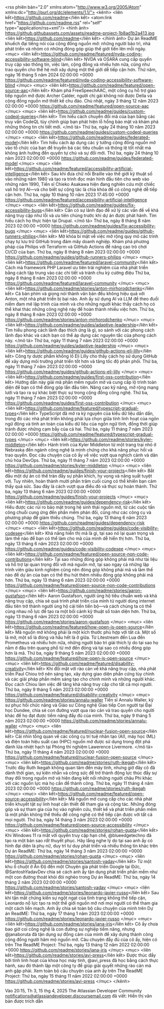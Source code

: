 
<?xml phiên bản="1.0" mã hóa="UTF-8"?>
<rss phiên bản="2.0" xmlns:atom="http://www.w3.org/2005/Atom" xmlns:dc="http://purl.org/dc/elements/1.1/">
  <kênh>
    <title>Dự án ReadME</title>
    <liên kết>https://github.com/readme</liên kết>
    <atom:link href="https://github.com/readme.rss" rel="self" type="application/rss+xml"/>
    <hình ảnh>
      <title>Dự án ReadME</title>
      <url>https://github.githubassets.com/assets/readme-project-1b8ad1b2a413.jpg</url>
      <liên kết>https://github.com/readme</liên kết>
    </hình ảnh>
    <description>Dự án ReadME khuếch đại tiếng nói của cộng đồng nguồn mở: những người bảo trì, nhà phát triển và nhóm có những đóng góp giúp thế giới tiến lên mỗi ngày.</description>
    <mục>
      <title>Khả năng tiếp cận mã hóa: Phần mềm do người mù tạo ra, dành cho người mù</title>
      <liên kết>https://github.com/readme/featured/nvda-coding-accessibility-software-blind</liên kết>
      <description>NVDA và OSARA cung cấp quyền truy cập vào thông tin, việc làm, cộng đồng và nhiều hơn nữa, cũng như trao quyền cho thế hệ mới xây dựng một thế giới dễ tiếp cận hơn.</description>
      <pubDate>Thứ năm, ngày 16 tháng 5 năm 2024 02:00:00 +0000</pubDate>
      <guid>https://github.com/readme/featured/nvda-coding-accessibility-software-blind</guid>
    </mục>
    <mục>
      <title>Khả năng truy cập mã hóa: Della đã tìm thấy tiếng nói của mình như thế nào với AAC nguồn mở</title>
      <liên kết>https://github.com/readme/featured/open-source-aac</liên kết>
      <description>Khám phá FreeSpeechAAC, một công cụ hỗ trợ giao tiếp nguồn mở được Archer Calder, người chị gái không nói được Della và cộng đồng nguồn mở thiết kế chu đáo.</description>
      <pubDate>Chủ nhật, ngày 3 tháng 12 năm 2023 02:00:00 +0000</pubDate>
      <guid>https://github.com/readme/featured/open-source-aac</guid>
    </mục>
    <mục>
      <title>Hướng dẫn cho người mới bắt đầu về cách chạy và quản lý các truy vấn CodeQL tùy chỉnh</title>
      <liên kết>https://github.com/readme/guides/custom-codeql-queries</liên kết>
      <description>Tìm hiểu cách chuyển đổi mã của bạn bằng các truy vấn CodeQL tùy chỉnh giúp bạn phát hiện lỗ hổng bảo mật và khám phá những thông tin chi tiết mới.
</mô tả>
      <pubDate>Thứ ba, ngày 24 tháng 10 năm 2023 02:00:00 +0000</pubDate>
      <guid>https://github.com/readme/guides/custom-codeql-queries</guid>
    </mục>
    <mục>
      <title>Tiêu chuẩn mở rộng và cộng đồng trong tổ chức của bạn</title>
      <liên kết>https://github.com/readme/guides/federated-model</liên kết>
      <description>Tìm hiểu cách áp dụng các ý tưởng cộng đồng nguồn mở vào tổ chức của bạn để truyền bá các tiêu chuẩn và thông lệ tốt nhất mà không ảnh hưởng đến quyền tự chủ và sự đổi mới.</description>
      <pubDate>Thứ ba, ngày 24 tháng 10 năm 2023 02:00:00 +0000</pubDate>
      <guid>https://github.com/readme/guides/federated-model</guid>
    </mục>
    <mục>
      <title>Khả năng tiếp cận mã hóa: Xây dựng tính tự chủ với AI</title>
      <liên kết>https://github.com/readme/featured/accessibility-artificial-intelligence</liên kết>
      <description>Sau khi đưa chữ nổi Braille vào thế giới kỹ thuật số vào những năm 1980 và tạo ra trình đọc màn hình đầu tiên cho web vào những năm 1990, Tiến sĩ Chieko Asakawa hiện đang nghiên cứu một chiếc vali hỗ trợ AI—và cho biết sự cộng tác là chìa khóa để có công nghệ dễ tiếp cận hơn.</description>
      <pubDate>Thứ ba, ngày 10 tháng 10 năm 2023 17:45:00 +0000</pubDate>
      <guid>https://github.com/readme/featured/accessibility-artificial-intelligence</guid>
    </mục>
    <mục>
      <title>Xử lý các vấn đề về khả năng truy cập như lỗi, không phải yêu cầu tính năng</title>
      <liên kết>https://github.com/readme/guides/fix-accessibility-bugs</liên kết>
      <description>Cần có sự lãnh đạo để xử lý các vấn đề về khả năng truy cập như lỗi và ưu tiên chúng trước khi dự án được phát hành. Tìm hiểu cách họ thực hiện tại Drupal.
</mô tả>
      <pubDate>Thứ ba, ngày 8 tháng 8 năm 2023 02:00:00 +0000</pubDate>
      <guid>https://github.com/readme/guides/fix-accessibility-bugs</guid>
    </mục>
    <mục>
      <title>Cung cấp trình chạy GitHub Actions tự lưu trữ theo yêu cầu</title>
      <liên kết>https://github.com/readme/guides/github-runners-philips</liên kết>
      <description>Mở khóa bí mật về việc mở rộng quy mô các trình chạy tự lưu trữ GitHub trong đám mây doanh nghiệp. Khám phá phương pháp của Philips với Terraform và GitHub Actions để nâng cao trò chơi CI/CD của bạn.</description>
      <pubDate>Thứ ba, ngày 8 tháng 8 năm 2023 02:00:00 +0000</pubDate>
      <guid>https://github.com/readme/guides/github-runners-philips</guid>
    </mục>
    <mục>
      <title>Laravel có phải là cộng đồng nhà phát triển hạnh phúc nhất hành tinh không?</title>
      <liên kết>https://github.com/readme/featured/laravel-community</liên kết>
      <description>Cách mà framework PHP Laravel ưu tiên trải nghiệm của nhà phát triển bằng cách tập trung vào các chi tiết và tránh chu kỳ cường điệu</description>
      <pubDate>Thứ ba, ngày 8 tháng 8 năm 2023 02:00:00 +0000</pubDate>
      <guid>https://github.com/readme/featured/laravel-community</guid>
    </mục>
    <mục>
      <title>Nhận ra tiềm năng với AI</title>
      <liên kết>https://github.com/readme/stories/anton-mirhorodchenko</liên kết>
      <description>Cả bàn phím và giọng nói thành văn bản đều không hiệu quả với Anton, một nhà phát triển bị bại não. Anh ấy sử dụng AI và LLM để theo đuổi niềm đam mê lập trình của mình và cho những người khác thấy cách họ có thể khai thác những công nghệ này để hoàn thành nhiều việc hơn.</description>
      <pubDate>Thứ ba, ngày 8 tháng 8 năm 2023 02:00:00 +0000</pubDate>
      <guid>https://github.com/readme/stories/anton-mirhorodchenko</guid>
    </mục>
    <mục>
      <title>Thời kỳ hỗn loạn đòi hỏi sự lãnh đạo thích ứng</title>
      <liên kết>https://github.com/readme/guides/adaptive-leadership</liên kết>
      <description>Tìm hiểu phong cách lãnh đạo thích ứng là gì, so sánh với các phong cách lãnh đạo khác và cách bạn có thể áp dụng các nguyên tắc của phong cách này.
</mô tả>
      <pubDate>Thứ ba, ngày 11 tháng 7 năm 2023 02:00:00 +0000</pubDate>
      <guid>https://github.com/readme/guides/adaptive-leadership</guid>
    </mục>
    <mục>
      <title>Triển khai và cung cấp đám mây an toàn</title>
      <liên kết>https://github.com/readme/guides/github-actions-eli-lilly</liên kết>
      <description>Công ty dược phẩm khổng lồ Eli Lilly cho thấy cách họ sử dụng GitHub để xây dựng môi trường phát triển tốt hơn và tăng tốc độ phân phối.</description>
      <pubDate>Thứ ba, ngày 11 tháng 7 năm 2023 02:00:00 +0000</pubDate>
      <guid>https://github.com/readme/guides/github-actions-eli-lilly</guid>
    </mục>
    <mục>
      <title>Thực hiện đóng góp nguồn mở đầu tiên của bạn theo bốn bước dễ dàng</title>
      <liên kết>https://github.com/readme/guides/first-oss-contribution</liên kết>
      <description>Hướng dẫn này giải mã phần mềm nguồn mở và cung cấp lộ trình toàn diện để bạn có thể đóng góp lần đầu tiên. Nâng cao kỹ năng, mở rộng mạng lưới và tạo ra sự khác biệt thực sự trong cộng đồng công nghệ.</description>
      <pubDate>Thứ ba, ngày 11 tháng 7 năm 2023 02:00:00 +0000</pubDate>
      <guid>https://github.com/readme/guides/first-oss-contribution</guid>
    </mục>
    <mục>
      <title>TypeScript và sự ra đời của các kiểu dần dần</title>
      <liên kết>https://github.com/readme/featured/typescript-gradual-types</liên kết>
      <description>TypeScript đã mở ra kỷ nguyên của kiểu dữ liệu dần dần, trong đó các nhà phát triển không phải lựa chọn giữa tính linh hoạt của ngôn ngữ động và tính an toàn của kiểu dữ liệu của ngôn ngữ tĩnh, đồng thời giúp tránh được những cạm bẫy của cả hai.</description>
      <pubDate>Thứ ba, ngày 11 tháng 7 năm 2023 02:00:00 +0000</pubDate>
      <guid>https://github.com/readme/featured/typescript-gradual-types</guid>
    </mục>
    <mục>
      <title>Từ việc sửa máy tính trong trang trại đến dân chủ hóa DevOps</title>
      <liên kết>https://github.com/readme/stories/kyler-middleton</liên kết>
      <description>Hành trình của Kyler Middleton từ một trang trại nhỏ ở Nebraska đến ngành công nghệ là minh chứng cho khả năng phục hồi và trao quyền. Đọc câu chuyện của cô ấy về việc vượt qua nghịch cảnh và dân chủ hóa DevOps.</description>
      <pubDate>Thứ ba, ngày 11 tháng 7 năm 2023 02:00:00 +0000</pubDate>
      <guid>https://github.com/readme/stories/kyler-middleton</guid>
    </mục>
    <mục>
      <title>Hoàn thành dự án của bạn</title>
      <liên kết>https://github.com/readme/guides/finish-your-projects</liên kết>
      <description>Bắt đầu một dự án có thể tràn đầy sự phấn khích, hy vọng và năng suất tuyệt vời. Tuy nhiên, hoàn thành mười phần trăm cuối cùng có thể khiến bạn cảm thấy quá sức. Sau đây là cách vượt qua điều đó và thực sự hoàn thành.</description>
      <pubDate>Thứ ba, ngày 13 tháng 6 năm 2023 02:00:00 +0000</pubDate>
      <guid>https://github.com/readme/guides/finish-your-projects</guid>
    </mục>
    <mục>
      <title>Hãy làm phần việc của bạn để bảo vệ chuỗi cung ứng nguồn mở</title>
      <liên kết>https://github.com/readme/guides/dependency-risk</liên kết>
      <description>Hiểu được các rủi ro bảo mật trong hệ sinh thái nguồn mở, từ các cuộc tấn công chuỗi cung ứng đến phần mềm phản đối, cũng như các công cụ và phương pháp để giảm thiểu chúng.</description>
      <pubDate>Thứ ba, ngày 13 tháng 6 năm 2023 02:00:00 +0000</pubDate>
      <guid>https://github.com/readme/guides/dependency-risk</guid>
    </mục>
    <mục>
      <title>Từ hỗn loạn đến rõ ràng: Sử dụng khả năng hiển thị mã để làm sáng tỏ mã không quen thuộc</title>
      <liên kết>https://github.com/readme/guides/code-visibility-codesee</liên kết>
      <description>Khả năng hiển thị mã là gì, tại sao nó lại quan trọng và làm thế nào để bạn có thể làm cho mã của mình dễ hiển thị hơn.</description>
      <pubDate>Thứ ba, ngày 13 tháng 6 năm 2023 02:00:00 +0000</pubDate>
      <guid>https://github.com/readme/guides/code-visibility-codesee</guid>
    </mục>
    <mục>
      <title>Những đóng góp không phải mã là bí quyết thành công của nguồn mở</title>
      <liên kết>https://github.com/readme/featured/open-source-non-code-contributions</liên kết>
      <description>Tại sao những đóng góp không phải mã như tài liệu và hỗ trợ lại quan trọng đối với mã nguồn mở, tại sao ngay cả những lập trình viên giàu kinh nghiệm cũng nên đóng góp không phải mã và làm thế nào để dự án của bạn có thể thu hút thêm nhiều đóng góp không phải mã hơn.</description>
      <pubDate>Thứ ba, ngày 13 tháng 6 năm 2023 02:00:00 +0000</pubDate>
      <guid>https://github.com/readme/featured/open-source-non-code-contributions</guid>
    </mục>
    <mục>
      <title>Nâng cao sự hòa nhập với sự cải tiến dần dần</title>
      <liên kết>https://github.com/readme/stories/aaron-gustafson</liên kết>
      <description>Aaron Gustafson, người ủng hộ tiêu chuẩn web và khả năng truy cập, chia sẻ quá trình phát triển của mình từ người dùng internet đầu tiên trở thành người ủng hộ cải tiến tiến bộ—và cách chúng ta có thể cùng nhau nỗ lực để tạo ra một bối cảnh kỹ thuật số toàn diện hơn.</description>
      <pubDate>Thứ ba, ngày 13 tháng 6 năm 2023 02:00:00 +0000</pubDate>
      <guid>https://github.com/readme/stories/aaron-gustafson</guid>
    </mục>
    <mục>
      <title>Nguồn mở của bạn nên "mở" đến mức nào?</title>
      <liên kết>https://github.com/readme/featured/how-open-is-open-source</liên kết>
      <description>Mã nguồn mở không phải là một kích thước phù hợp với tất cả. Một số là mở, một số là đóng và hầu hết là ở giữa. Từ Litestream đến Lua đến Prometheus và nhiều hơn nữa, những người bảo trì giải thích lý do tại sao họ nằm ở đâu trên quang phổ từ mở đến đóng và tại sao có nhiều đóng góp hơn là mã.</description>
      <pubDate>Thứ ba, ngày 9 tháng 5 năm 2023 02:00:00 +0000</pubDate>
      <guid>https://github.com/readme/featured/how-open-is-open-source</guid>
    </mục>
    <mục>
      <title> Khả năng tiếp cận mã hóa: Khuyết tật là chất xúc tác cho sự sáng tạo</title>
      <liên kết>https://github.com/readme/featured/disability-creativity</liên kết>
      <description>Khi đối mặt với rào cản về khả năng truy cập, nhà phát triển Paul Chiou trở nên sáng tạo, xây dựng giao diện phần cứng tùy chỉnh và các giải pháp phần mềm sáng tạo cho chính mình và những người khác. Đọc cách Chiou làm việc để tăng khả năng truy cập cho tất cả mọi người. </description>
      <pubDate>Thứ ba, ngày 9 tháng 5 năm 2023 02:00:00 +0000</pubDate>
      <guid>https://github.com/readme/featured/disability-creativity</guid>
    </mục>
    <mục>
      <title>Khả năng tiếp cận của Champion để giải phóng tiềm năng chưa được khai thác</title>
      <link>https://github.com/readme/stories/annalu-waller</link>
      <description>Tiến sĩ Annalu Waller, kỹ sư phục hồi chức năng và Giáo sư Công nghệ Giao tiếp Con người tại Đại học Dundee, chia sẻ con đường vượt qua rào cản và trao quyền cho người khác để họ đạt được tiềm năng đầy đủ của mình.</description>
      <pubDate>Thứ ba, ngày 9 tháng 5 năm 2023 02:00:00 +0000</pubDate>
      <guid>https://github.com/readme/stories/annalu-waller</guid>
    </mục>
    <mục>
      <title>Nguồn mở đang thúc đẩy tương lai của vật lý hạt nhân</title>
      <liên kết>https://github.com/readme/featured/nuclear-fusion-open-source</liên kết>
      <description>Cái nhìn tổng quan về các công cụ trí tuệ nhân tạo (AI), máy học (ML) và điện toán hiệu suất cao (HPC) nguồn mở được sử dụng trong đột phá đánh lửa nhiệt hạch tại Phòng thí nghiệm Lawerence Livermore.
</mô tả>
      <pubDate>Thứ ba, ngày 11 tháng 4 năm 2023 02:00:00 +0000</pubDate>
      <guid>https://github.com/readme/featured/nuclear-fusion-open-source</guid>
    </mục>
    <mục>
      <title>Đưa cộng đồng nguồn mở Châu Phi lên bản đồ</title>
      <liên kết>https://github.com/readme/stories/ruth-ikegah</liên kết>
      <description>Trước đây Ruth Ikegah không quan tâm đến máy tính, nhưng giờ đây cô đã dành thời gian, sự kiên nhẫn và công sức để trở thành động lực thúc đẩy sự thay đổi trong nguồn mở và hiện đang kết nối những người châu Phi khác với các nguồn lực mà họ cần để thành công.</description>
      <pubDate>Thứ ba, ngày 11 tháng 4 năm 2023 02:00:00 +0000</pubDate>
      <guid>https://github.com/readme/stories/ruth-ikegah</guid>
    </mục>
    <mục>
      <title>Từ chơi game bằng mắt đến mã hóa bằng AI: Biên giới mới cho khả năng truy cập</title>
      <liên kết>https://github.com/readme/featured/open-source-accessibility</liên kết>
      <description>Mã nguồn mở cung cấp cho các nhà phát triển khuyết tật sự linh hoạt cần thiết để tham gia và cộng tác. Những đóng góp và sự tham gia của họ vào nghiên cứu, thiết kế và phát triển phần mềm là một phần không thể thiếu để công nghệ có thể tiếp cận được với tất cả mọi người.</description>
      <pubDate>Thứ ba, ngày 14 tháng 3 năm 2023 02:00:00 +0000</pubDate>
      <guid>https://github.com/readme/featured/open-source-accessibility</guid>
    </mục>
    <mục>
      <title>Mời các nhà phê bình và tiếp tục học hỏi</title>
      <liên kết>https://github.com/readme/stories/rohan-gupta</liên kết>
      <description>Khi Windows 11 ra mắt với quyền truy cập hạn chế, @blueedgetechno đã tạo ra một bản sao *rất* thuyết phục. Hãy lắng nghe lý do tại sao anh ấy có hình đại diện là phụ nữ, duy trì tư duy phát triển và nhiều thông tin khác trên Dự án ReadME:</description>
      <pubDate>Thứ ba, ngày 14 tháng 3 năm 2023 02:00:00 +0000</pubDate>
      <guid>https://github.com/readme/stories/rohan-gupta</guid>
    </mục>
    <mục>
      <title>Thoát khỏi khu ổ chuột và tiến tới nguồn mở</title>
      <liên kết>https://github.com/readme/stories/santosh-yadav</liên kết>
      <description>Từ một khu ổ chuột ở Ấn Độ đến một Chuyên gia phát triển Google tại Đức, @SantoshYadavDev chia sẻ cách anh ấy tận dụng phát triển phần mềm như một con đường thoát khỏi đói nghèo trong Dự án ReadME:</description>
      <pubDate>Thứ ba, ngày 14 tháng 2 năm 2023 02:00:00 +0000</pubDate>
      <guid>https://github.com/readme/stories/santosh-yadav</guid>
    </mục>
    <mục>
      <title>Nâng cao tiêu chuẩn nguồn mở</title>
      <liên kết>https://github.com/readme/stories/leonardo-javier-russo</liên kết>
      <description>Sau khi tận mắt chứng kiến sự ngột ngạt của tình trạng không thể tiếp cận, Leonardo nỗ lực tạo ra một thế giới nguồn mở nơi mọi người có thể tham gia một cách liền mạch. Anh ấy chia sẻ toàn bộ câu chuyện của mình trên Dự án ReadME:</description>
      <pubDate>Thứ ba, ngày 17 tháng 1 năm 2023 02:00:00 +0000</pubDate>
      <guid>https://github.com/readme/stories/leonardo-javier-russo</guid>
    </mục>
    <mục>
      <title>Xây dựng những người hâm mộ cuồng nhiệt thông qua những kết nối chân thực giữa con người</title>
      <liên kết>https://github.com/readme/stories/jana-iris</liên kết>
      <description>Cô ấy chưa bao giờ coi công nghệ là con đường sự nghiệp tiềm năng, nhưng @janaboruta đã tận dụng sự đồng cảm của mình để xây dựng thành công cộng đồng người hâm mộ nguồn mở. Câu chuyện đầy đủ của cô ấy, hiện có trên The ReadME Project: </description>
      <pubDate>Thứ ba, ngày 13 tháng 12 năm 2022 02:00:00 +0000</pubDate>
      <guid>https://github.com/readme/stories/jana-iris</guid>
    </mục>
    <mục>
      <title>Hình thức cộng tác tinh khiết nhất</title>
      <liên kết>https://github.com/readme/stories/avi-press</liên kết>
      <description>Được thúc đẩy bởi tính linh hoạt của khoa học máy tính, @avi_press đã học bằng cách thực hành, sau đó thành lập một công ty để giúp giải quyết những rào cản mà anh gặp phải. Xem toàn bộ câu chuyện của anh ấy trên The ReadME Project:</description>
      <pubDate>Thứ ba, ngày 15 tháng 11 năm 2022 02:00:00 +0000</pubDate>
      <guid>https://github.com/readme/stories/avi-press</guid>
    </mục>
  </kênh>
</rss>


Vào 20:15, Th 3, 15 thg 4, 2025 The Atlassian Developer Community <notifications@atlassiandeveloper.discoursemail.com> đã viết:
Hiển thị văn bản được trích dẫn

